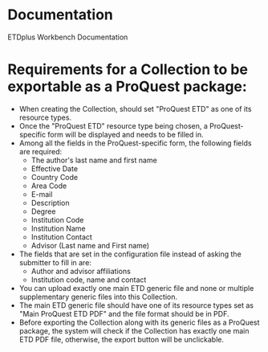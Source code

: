 # Documentation
ETDplus Workbench Documentation

# Requirements for a Collection to be exportable as a ProQuest package:

* When creating the Collection, should set "ProQuest ETD" as one of its resource types.
* Once the "ProQuest ETD" resource type being chosen, a ProQuest-specific form will be displayed and needs to be filled in.
* Among all the fields in the ProQuest-specific form, the following fields are required:
  * The author's last name and first name
  * Effective Date
  * Country Code
  * Area Code
  * E-mail
  * Description
  * Degree
  * Institution Code
  * Institution Name
  * Institution Contact
  * Advisor (Last name and First name)
* The fields that are set in the configuration file instead of asking the submitter to fill in are:
  * Author and advisor affiliations
  * Institution code, name and contact
* You can upload exactly one main ETD generic file and none or multiple supplementary generic files into this Collection.
* The main ETD generic file should have one of its resource types set as "Main ProQuest ETD PDF" and the file format should be in PDF.
* Before exporting the Collection along with its generic files as a ProQuest package, the system will check if the Collection has exactly one main ETD PDF file, otherwise, the export button will be unclickable.
